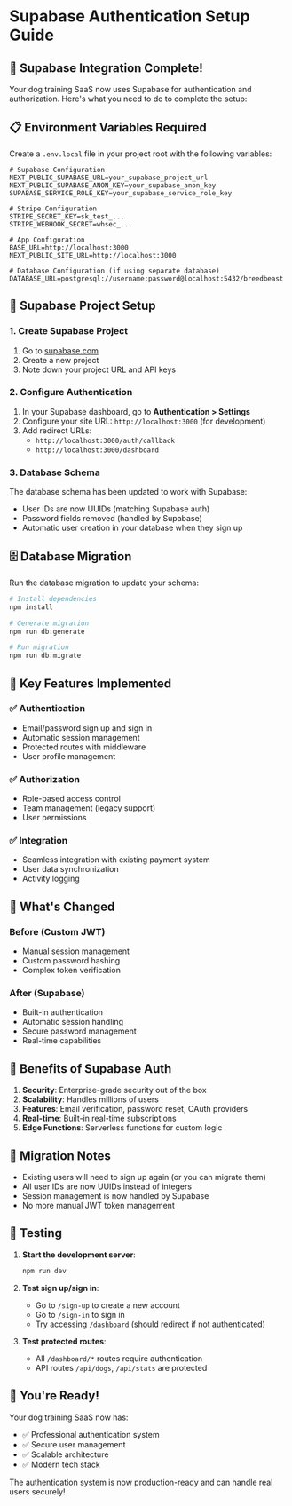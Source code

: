 # Supabase Authentication Setup Guide

## 🚀 **Supabase Integration Complete!**

Your dog training SaaS now uses Supabase for authentication and authorization. Here's what you need to do to complete the setup:

## 📋 **Environment Variables Required**

Create a `.env.local` file in your project root with the following variables:

```env
# Supabase Configuration
NEXT_PUBLIC_SUPABASE_URL=your_supabase_project_url
NEXT_PUBLIC_SUPABASE_ANON_KEY=your_supabase_anon_key
SUPABASE_SERVICE_ROLE_KEY=your_supabase_service_role_key

# Stripe Configuration
STRIPE_SECRET_KEY=sk_test_...
STRIPE_WEBHOOK_SECRET=whsec_...

# App Configuration
BASE_URL=http://localhost:3000
NEXT_PUBLIC_SITE_URL=http://localhost:3000

# Database Configuration (if using separate database)
DATABASE_URL=postgresql://username:password@localhost:5432/breedbeast
```

## 🔧 **Supabase Project Setup**

### 1. **Create Supabase Project**
1. Go to [supabase.com](https://supabase.com)
2. Create a new project
3. Note down your project URL and API keys

### 2. **Configure Authentication**
1. In your Supabase dashboard, go to **Authentication > Settings**
2. Configure your site URL: `http://localhost:3000` (for development)
3. Add redirect URLs:
   - `http://localhost:3000/auth/callback`
   - `http://localhost:3000/dashboard`

### 3. **Database Schema**
The database schema has been updated to work with Supabase:
- User IDs are now UUIDs (matching Supabase auth)
- Password fields removed (handled by Supabase)
- Automatic user creation in your database when they sign up

## 🗄️ **Database Migration**

Run the database migration to update your schema:

```bash
# Install dependencies
npm install

# Generate migration
npm run db:generate

# Run migration
npm run db:migrate
```

## 🔐 **Key Features Implemented**

### ✅ **Authentication**
- Email/password sign up and sign in
- Automatic session management
- Protected routes with middleware
- User profile management

### ✅ **Authorization**
- Role-based access control
- Team management (legacy support)
- User permissions

### ✅ **Integration**
- Seamless integration with existing payment system
- User data synchronization
- Activity logging

## 🎯 **What's Changed**

### **Before (Custom JWT)**
- Manual session management
- Custom password hashing
- Complex token verification

### **After (Supabase)**
- Built-in authentication
- Automatic session handling
- Secure password management
- Real-time capabilities

## 🚀 **Benefits of Supabase Auth**

1. **Security**: Enterprise-grade security out of the box
2. **Scalability**: Handles millions of users
3. **Features**: Email verification, password reset, OAuth providers
4. **Real-time**: Built-in real-time subscriptions
5. **Edge Functions**: Serverless functions for custom logic

## 🔄 **Migration Notes**

- Existing users will need to sign up again (or you can migrate them)
- All user IDs are now UUIDs instead of integers
- Session management is now handled by Supabase
- No more manual JWT token management

## 🧪 **Testing**

1. **Start the development server**:
   ```bash
   npm run dev
   ```

2. **Test sign up/sign in**:
   - Go to `/sign-up` to create a new account
   - Go to `/sign-in` to sign in
   - Try accessing `/dashboard` (should redirect if not authenticated)

3. **Test protected routes**:
   - All `/dashboard/*` routes require authentication
   - API routes `/api/dogs`, `/api/stats` are protected

## 🎉 **You're Ready!**

Your dog training SaaS now has:
- ✅ Professional authentication system
- ✅ Secure user management
- ✅ Scalable architecture
- ✅ Modern tech stack

The authentication system is now production-ready and can handle real users securely! 